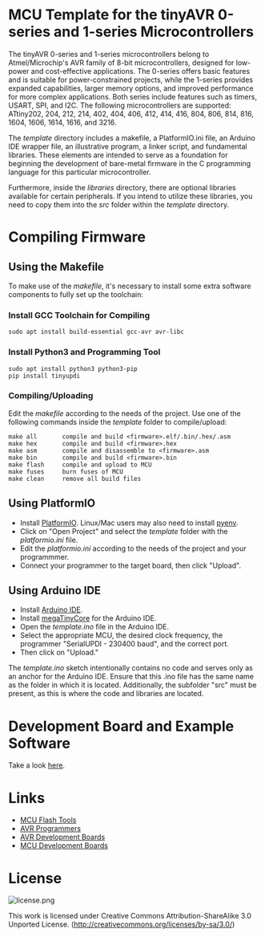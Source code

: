 # MCU Template for the tinyAVR 0-series and 1-series Microcontrollers
The tinyAVR 0-series and 1-series microcontrollers belong to Atmel/Microchip's AVR family of 8-bit microcontrollers, designed for low-power and cost-effective applications. The 0-series offers basic features and is suitable for power-constrained projects, while the 1-series provides expanded capabilities, larger memory options, and improved performance for more complex applications. Both series include features such as timers, USART, SPI, and I2C. The following microcontrollers are supported: ATtiny202, 204, 212, 214, 402, 404, 406, 412, 414, 416, 804, 806, 814, 816, 1604, 1606, 1614, 1616, and 3216. 

The *template* directory includes a makefile, a PlatformIO.ini file, an Arduino IDE wrapper file, an illustrative program, a linker script, and fundamental libraries. These elements are intended to serve as a foundation for beginning the development of bare-metal firmware in the C programming language for this particular microcontroller.

Furthermore, inside the *libraries* directory, there are optional libraries available for certain peripherals. If you intend to utilize these libraries, you need to copy them into the *src* folder within the *template* directory.

# Compiling Firmware
## Using the Makefile
To make use of the *makefile*, it's necessary to install some extra software components to fully set up the toolchain:

### Install GCC Toolchain for Compiling
```
sudo apt install build-essential gcc-avr avr-libc
```

### Install Python3 and Programming Tool
```
sudo apt install python3 python3-pip
pip install tinyupdi
```

### Compiling/Uploading
Edit the *makefile* according to the needs of the project. Use one of the following commands inside the *template* folder to compile/upload:

```
make all       compile and build <firmware>.elf/.bin/.hex/.asm
make hex       compile and build <firmware>.hex
make asm       compile and disassemble to <firmware>.asm
make bin       compile and build <firmware>.bin
make flash     compile and upload to MCU
make fuses     burn fuses of MCU
make clean     remove all build files
```

## Using PlatformIO
- Install [PlatformIO](https://platformio.org). Linux/Mac users may also need to install [pyenv](https://realpython.com/intro-to-pyenv).
- Click on "Open Project" and select the *template* folder with the *platformio.ini* file.
- Edit the *platformio.ini* according to the needs of the project and your programmmer.
- Connect your programmer to the target board, then click "Upload".

## Using Arduino IDE
- Install [Arduino IDE](https://www.arduino.cc/en/software).
- Install [megaTinyCore](https://github.com/SpenceKonde/megaTinyCore) for the Arduino IDE.
- Open the *template.ino* file in the Arduino IDE.
- Select the appropriate MCU, the desired clock frequency, the programmer "SerialUPDI - 230400 baud", and the correct port.
- Then click on "Upload."

The *template.ino* sketch intentionally contains no code and serves only as an anchor for the Arduino IDE. Ensure that this .ino file has the same name as the folder in which it is located. Additionally, the subfolder "src" must be present, as this is where the code and libraries are located.

# Development Board and Example Software
Take a look [here](https://github.com/wagiminator/AVR-Development-Boards/tree/master/ATtiny814_DevBoard_v2).

# Links
- [MCU Flash Tools](https://github.com/wagiminator/MCU-Flash-Tools)
- [AVR Programmers](https://github.com/wagiminator/AVR-Programmer)
- [AVR Development Boards](https://github.com/wagiminator/AVR-Development-Boards)
- [MCU Development Boards](https://github.com/wagiminator/Development-Boards)

# License

![license.png](https://i.creativecommons.org/l/by-sa/3.0/88x31.png)

This work is licensed under Creative Commons Attribution-ShareAlike 3.0 Unported License. 
(http://creativecommons.org/licenses/by-sa/3.0/)
